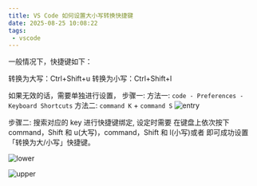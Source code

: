```yaml
---
title: VS Code 如何设置大小写转换快捷键
date: 2025-08-25 10:08:22
tags: 
 - vscode
---
```


一般情况下，快捷键如下：

转换为大写：Ctrl+Shift+u
转换为小写：Ctrl+Shift+l

如果无效的话，需要单独进行设置，
步骤一:
  方法一: `code - Preferences -Keyboard Shortcuts`
  方法二: `command K` + `command S`
  ![entry](entry.png)

步骤二:
  搜索对应的 key 进行快捷键绑定, 设定时需要 在键盘上依次按下 command，Shift 和 u(大写)，command，Shift 和 l(小写)或者 即可成功设置「转换为大/小写」快捷键。

  ![lower](lower.png)

  ![upper](upper.png)
